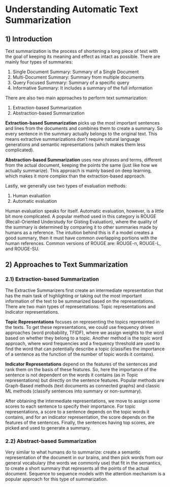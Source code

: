 # Understanding Automatic Text Summarization

## 1) Introduction

Text summarization is the process of shortening a long piece of text with the goal of keeping its meaning and effect as intact as possible. There are mainly four types of summaries:

1. Single Document Summary: Summary of a Single Document
2. Multi-Document Summary: Summary from multiple documents
3. Query Focused Summary: Summary of a specific query
4. Informative Summary: It includes a summary of the full information

There are also two main approaches to perform text summarization:

1. Extraction-based Summarization
2. Abstraction-based Summarization

**Extraction-based Summarization** picks up the most important sentences and lines from the documents and combines them to create a summary. So every sentence in the summary actually belongs to the original text. This means extractive summarizations don’t require natural language generations and semantic representations (which makes them less complicated).

**Abstraction-based Summarization** uses new phrases and terms, different from the actual document, keeping the points the same (just like how we actually summarize). This approach is mainly based on deep learning, which makes it more complex than the extraction-based approach. 

Lastly, we generally use two types of evaluation methods:

1. Human evaluation
2. Automatic evaluation

Human evaluation speaks for itself. Automatic evaluation, however, is a little bit more complicated. A popular method used in this category is ROUGE (Recall-Oriented Understudy for Gisting Evaluation), where the quality of the summary is determined by comparing it to other summaries made by humans as a reference. The intuition behind this is if a model creates a good summary, then it must have common overlapping portions with the human references. Common versions of ROUGE are: ROUGE-n, ROUGE-L, and ROUGE-SU.

## 2) Approaches to Text Summarization

### 2.1) Extraction-based Summarization

The Extractive Summarizers first create an intermediate representation that has the main task of highlighting or taking out the most important information of the text to be summarized based on the representations. There are two main types of representations: Topic representations and Indicator representations.

**Topic Representations** focuses on representing the topics represented in the texts. To get these representations, we could use frequency driven approaches (word probability, TFIDF), where we assign weights to the word based on whether they belong to a topic. Another method is the topic word approach, where word frequencies and a frequency threshold are used to find the word that can potentially describe a topic (classifies the importance of a sentence as the function of the number of topic words it contains). 

**Indicator Representations** depend on the features of the sentences and rank them on the basis of these features. So, here the importance of the sentence is not dependent on the words it contains (as in Topic representations) but directly on the sentence features. Popular methods are Graph-Based methods (text documents as connected graphs) and classic ML methods (classify sentences into summary or non-summary). 

After obtaining the intermediate representations, we move to assign some scores to each sentence to specify their importance. For topic representations, a score to a sentence depends on the topic words it contains, and for an indicator representation, the score depends on the features of the sentences. Finally, the sentences having top scores, are picked and used to generate a summary.

### 2.2) Abstract-based Summarization

Very similar to what humans do to summarize: create a semantic representation of the document in our brains, and then pick words from our general vocabulary (the words we commonly use) that fit in the semantics, to create a short summary that represents all the points of the actual document. Sequence to sequence models with the attention mechanism is a popular approach for this type of summarization.




